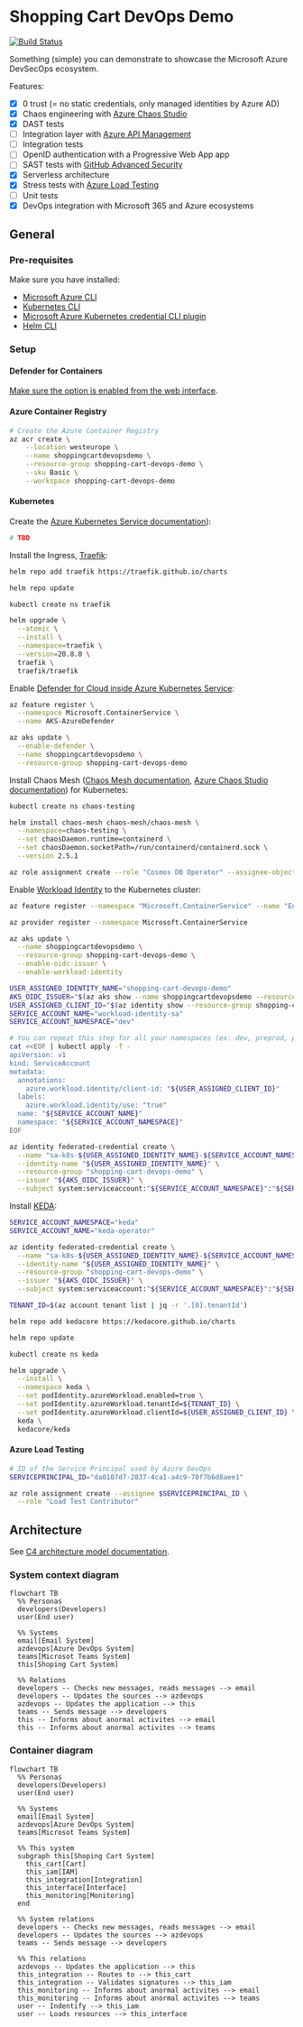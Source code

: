 # Shopping Cart DevOps Demo

[![Build Status](https://dev.azure.com/shopping-cart-devops-demo/shopping-cart-devops-demo/_apis/build/status/clemlesne.shopping-cart-devops-demo?branchName=master)](https://dev.azure.com/shopping-cart-devops-demo/shopping-cart-devops-demo/_build/latest?definitionId=1&branchName=master)

Something (simple) you can demonstrate to showcase the Microsoft Azure DevSecOps ecosystem.

Features:

- [x] 0 trust (= no static credentials, only managed identities by Azure AD)
- [x] Chaos engineering with [Azure Chaos Studio](https://azure.microsoft.com/en-us/products/chaos-studio/)
- [x] DAST tests
- [ ] Integration layer with [Azure API Management](https://azure.microsoft.com/en-us/products/api-management)
- [ ] Integration tests
- [ ] OpenID authentication with a Progressive Web App app
- [ ] SAST tests with [GitHub Advanced Security](https://docs.azdevops.com/en/get-started/learning-about-azdevops/about-azdevops-advanced-security)
- [x] Serverless architecture
- [x] Stress tests with [Azure Load Testing](https://azure.microsoft.com/en-us/products/load-testing)
- [ ] Unit tests
- [x] DevOps integration with Microsoft 365 and Azure ecosystems

## General

### Pre-requisites

Make sure you have installed:

- [Microsoft Azure CLI](https://azdevops.com/Azure/azure-cli)
- [Kubernetes CLI](https://azdevops.com/kubernetes/kubectl)
- [Microsoft Azure Kubernetes credential CLI plugin](https://azdevops.com/Azure/kubelogin)
- [Helm CLI](https://azdevops.com/helm/helm)

### Setup

#### Defender for Containers

[Make sure the option is enabled from the web interface](https://learn.microsoft.com/en-us/azure/defender-for-cloud/defender-for-containers-enable?tabs=aks-deploy-portal%2Ck8s-deploy-asc%2Ck8s-verify-asc%2Ck8s-remove-arc%2Caks-removeprofile-api&pivots=defender-for-container-aks#enable-the-plan).

#### Azure Container Registry

```bash
# Create the Azure Container Registry
az acr create \
    --location westeurope \
    --name shoppingcartdevopsdemo \
    --resource-group shopping-cart-devops-demo \
    --sku Basic \
    --workspace shopping-cart-devops-demo
```

#### Kubernetes

Create the [Azure Kubernetes Service documentation](https://learn.microsoft.com/en-us/azure/aks)):

```bash
# TBD
```

Install the Ingress, [Traefik](https://traefik.io/):

```bash
helm repo add traefik https://traefik.github.io/charts

helm repo update

kubectl create ns traefik

helm upgrade \
  --atomic \
  --install \
  --namespace=traefik \
  --version=20.8.0 \
  traefik \
  traefik/traefik
```

Enable [Defender for Cloud inside Azure Kubernetes Service](https://learn.microsoft.com/en-us/azure/defender-for-cloud/defender-for-containers-enable?tabs=k8s-deploy-cli%2Ck8s-deploy-asc%2Ck8s-verify-asc%2Ck8s-remove-arc%2Caks-removeprofile-api&pivots=defender-for-container-aks#use-azure-cli-to-deploy-the-defender-extension):

```bash
az feature register \
  --namespace Microsoft.ContainerService \
  --name AKS-AzureDefender

az aks update \
  --enable-defender \
  --name shoppingcartdevopsdemo \
  --resource-group shopping-cart-devops-demo
```

Install Chaos Mesh ([Chaos Mesh documentation](https://chaos-mesh.org/docs/production-installation-using-helm/#verify-the-installation), [Azure Chaos Studio documentation](https://learn.microsoft.com/en-us/azure/chaos-studio/chaos-studio-tutorial-aks-portal#set-up-chaos-mesh-on-your-aks-cluster)) for Kubernetes:

```bash
kubectl create ns chaos-testing

helm install chaos-mesh chaos-mesh/chaos-mesh \
  --namespace=chaos-testing \
  --set chaosDaemon.runtime=containerd \
  --set chaosDaemon.socketPath=/run/containerd/containerd.sock \
  --version 2.5.1

az role assignment create --role "Cosmos DB Operator" --assignee-object-id $EXPERIMENT_PRINCIPAL_ID --scope $RESOURCE_ID
```

Enable [Workload Identity](https://learn.microsoft.com/en-us/azure/aks/workload-identity-deploy-cluster) to the Kubernetes cluster:

```bash
az feature register --namespace "Microsoft.ContainerService" --name "EnableWorkloadIdentityPreview"

az provider register --namespace Microsoft.ContainerService

az aks update \
  --name shoppingcartdevopsdemo \
  --resource-group shopping-cart-devops-demo \
  --enable-oidc-issuer \
  --enable-workload-identity

USER_ASSIGNED_IDENTITY_NAME="shopping-cart-devops-demo"
AKS_OIDC_ISSUER="$(az aks show --name shoppingcartdevopsdemo --resource-group shopping-cart-devops-demo --query "oidcIssuerProfile.issuerUrl" -otsv)"
USER_ASSIGNED_CLIENT_ID="$(az identity show --resource-group shopping-cart-devops-demo --name "${USER_ASSIGNED_IDENTITY_NAME}" --query 'clientId' -otsv)"
SERVICE_ACCOUNT_NAME="workload-identity-sa"
SERVICE_ACCOUNT_NAMESPACE="dev"

# You can repeat this step for all your namespaces (ex: dev, preprod, prod)
cat <<EOF | kubectl apply -f -
apiVersion: v1
kind: ServiceAccount
metadata:
  annotations:
    azure.workload.identity/client-id: "${USER_ASSIGNED_CLIENT_ID}"
  labels:
    azure.workload.identity/use: "true"
  name: "${SERVICE_ACCOUNT_NAME}"
  namespace: "${SERVICE_ACCOUNT_NAMESPACE}"
EOF

az identity federated-credential create \
  --name "sa-k8s-${USER_ASSIGNED_IDENTITY_NAME}-${SERVICE_ACCOUNT_NAMESPACE}-${SERVICE_ACCOUNT_NAME}" \
  --identity-name "${USER_ASSIGNED_IDENTITY_NAME}" \
  --resource-group "shopping-cart-devops-demo" \
  --issuer "${AKS_OIDC_ISSUER}" \
  --subject system:serviceaccount:"${SERVICE_ACCOUNT_NAMESPACE}":"${SERVICE_ACCOUNT_NAME}"
```

Install [KEDA](https://keda.sh/docs/2.9/deploy/):

```bash
SERVICE_ACCOUNT_NAMESPACE="keda"
SERVICE_ACCOUNT_NAME="keda-operator"

az identity federated-credential create \
  --name "sa-k8s-${USER_ASSIGNED_IDENTITY_NAME}-${SERVICE_ACCOUNT_NAMESPACE}-${SERVICE_ACCOUNT_NAME}" \
  --identity-name "${USER_ASSIGNED_IDENTITY_NAME}" \
  --resource-group "shopping-cart-devops-demo" \
  --issuer "${AKS_OIDC_ISSUER}" \
  --subject system:serviceaccount:"${SERVICE_ACCOUNT_NAMESPACE}":"${SERVICE_ACCOUNT_NAME}"

TENANT_ID=$(az account tenant list | jq -r '.[0].tenantId')

helm repo add kedacore https://kedacore.github.io/charts

helm repo update

kubectl create ns keda

helm upgrade \
  --install \
  --namespace keda \
  --set podIdentity.azureWorkload.enabled=true \
  --set podIdentity.azureWorkload.tenantId=${TENANT_ID} \
  --set podIdentity.azureWorkload.clientId=${USER_ASSIGNED_CLIENT_ID} \
  keda \
  kedacore/keda
```

#### Azure Load Testing

```bash
# ID of the Service Principal used by Azure DevOps
SERVICEPRINCIPAL_ID="da0107d7-2837-4ca1-a4c9-70f7b6d8aee1"

az role assignment create --assignee $SERVICEPRINCIPAL_ID \
  --role "Load Test Contributor"
```

## Architecture

See [C4 architecture model documentation](https://c4model.com).

### System context diagram

```mermaid
flowchart TB
  %% Personas
  developers(Developers)
  user(End user)

  %% Systems
  email[Email System]
  azdevops[Azure DevOps System]
  teams[Microsot Teams System]
  this[Shoping Cart System]

  %% Relations
  developers -- Checks new messages, reads messages --> email
  developers -- Updates the sources --> azdevops
  azdevops -- Updates the application --> this
  teams -- Sends message --> developers
  this -- Informs about anormal activites --> email
  this -- Informs about anormal activites --> teams
```

### Container diagram

```mermaid
flowchart TB
  %% Personas
  developers(Developers)
  user(End user)

  %% Systems
  email[Email System]
  azdevops[Azure DevOps System]
  teams[Microsot Teams System]

  %% This system
  subgraph this[Shoping Cart System]
    this_cart[Cart]
    this_iam[IAM]
    this_integration[Integration]
    this_interface[Interface]
    this_monitoring[Monitoring]
  end

  %% System relations
  developers -- Checks new messages, reads messages --> email
  developers -- Updates the sources --> azdevops
  teams -- Sends message --> developers

  %% This relations
  azdevops -- Updates the application --> this
  this_integration -- Routes to --> this_cart
  this_integration -- Validates signatures --> this_iam
  this_monitoring -- Informs about anormal activites --> email
  this_monitoring -- Informs about anormal activites --> teams
  user -- Indentify --> this_iam
  user -- Loads resources --> this_interface
```
